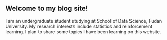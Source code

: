 ## Welcome to my blog site!

I am an undergraduate student studying at School of Data Science, Fudan University. My research interests include statistics and reinforcement learning. I plan to share some topics I have been learning on this website.
